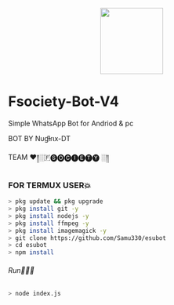 <p align="center">
<img src="https://media.giphy.com/media/PAkrtJgGaygxbXcV9r/giphy.gif" width="128" height="135"/>
</p>

# Fsociety-Bot-V4
Simple WhatsApp Bot for Andriod & pc

BOT BY Nυɠƚɾιx-DT

TEAM ♥️༎░🇫🅢🅞🅒🅘🅔🅣🅨 ░༎

### FOR TERMUX USER💥
```bash
> pkg update && pkg upgrade
> pkg install git -y
> pkg install nodejs -y
> pkg install ffmpeg -y
> pkg install imagemagick -y
> git clone https://github.com/Samu330/esubot
> cd esubot
> npm install
```
###### Run🏃🏻‍♂️
```bash
> node index.js
```

